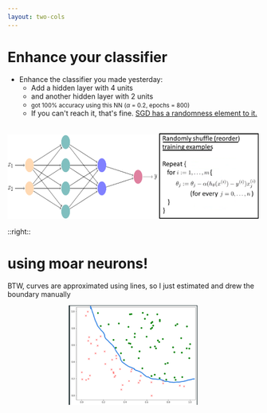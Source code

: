 ```yaml
---
layout: two-cols
---
```


# Enhance your classifier

<div></div>

- Enhance the classifier you made yesterday:
  * Add a hidden layer with 4 units
  * and another hidden layer with 2 units
  * <small>got 100% accuracy using this NN ($\alpha$ = 0.2, epochs = 800)</small>
  * If you can't reach it, that's fine.  [SGD has a randomness element to it.][1]
  
<div class="flex">
  <img alt="nn8421" src="/images/nn421.png" style="width: 300px; height: 170px; margin-top: 20px" />  
  <img alt="nn8421" src="/images/sgd-random.png" style="width: 200px" />
</div>

[1]: https://medium.com/@kumaranupam2020/difference-between-batch-gradient-descent-bgd-minibatch-gradient-descent-mgd-and-stochastic-657efcb4194b

::right::

# <twemoji-man-technologist /><twemoji-woman-technologist /> using moar neurons!

BTW, curves are approximated using lines, so I just estimated and drew the boundary manually

<div style="width: 100%; display: flex; justify-content: center">
  <img alt="curve boundary" src="/images/curve-workshop.png" style="height: 200px; " />
</div>

<Countdown class="text-orange-500 mt-8 ml-16" />